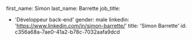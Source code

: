 first_name: Simon
last_name: Barrette
job_title:
  - 'Développeur back-end'
gender: male
linkedin: 'https://www.linkedin.com/in/simon-barrette/'
title: 'Simon Barrette'
id: c356a68a-7ae0-41a2-b78c-7032aafa9dcd

